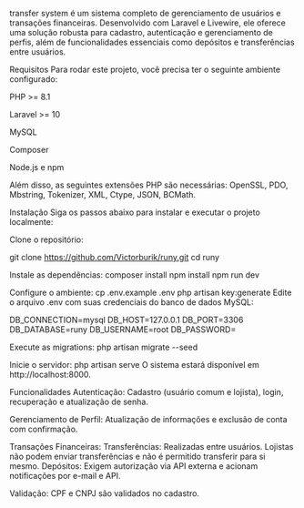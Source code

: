 transfer system é um sistema completo de gerenciamento de usuários e transações financeiras. Desenvolvido com Laravel e Livewire, ele oferece uma solução robusta para cadastro, autenticação e gerenciamento de perfis, além de funcionalidades essenciais como depósitos e transferências entre usuários.

Requisitos
Para rodar este projeto, você precisa ter o seguinte ambiente configurado:

PHP >= 8.1

Laravel >= 10

MySQL

Composer

Node.js e npm

Além disso, as seguintes extensões PHP são necessárias:
OpenSSL, PDO, Mbstring, Tokenizer, XML, Ctype, JSON, BCMath.

Instalação
Siga os passos abaixo para instalar e executar o projeto localmente:

Clone o repositório:

git clone https://github.com/Victorburik/runy.git
cd runy

Instale as dependências:
composer install
npm install
npm run dev

Configure o ambiente:
cp .env.example .env
php artisan key:generate
Edite o arquivo .env com suas credenciais do banco de dados MySQL:

DB_CONNECTION=mysql
DB_HOST=127.0.0.1
DB_PORT=3306
DB_DATABASE=runy
DB_USERNAME=root
DB_PASSWORD=

Execute as migrations:
php artisan migrate --seed

Inicie o servidor:
php artisan serve
O sistema estará disponível em http://localhost:8000.

Funcionalidades
Autenticação: Cadastro (usuário comum e lojista), login, recuperação e atualização de senha.

Gerenciamento de Perfil: Atualização de informações e exclusão de conta com confirmação.

Transações Financeiras:
Transferências: Realizadas entre usuários. Lojistas não podem enviar transferências e não é permitido transferir para si mesmo.
Depósitos: Exigem autorização via API externa e acionam notificações por e-mail e API.

Validação: CPF e CNPJ são validados no cadastro.
